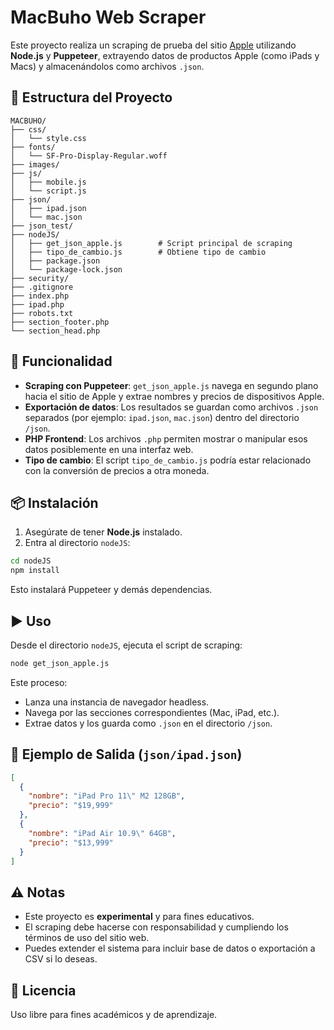 # MacBuho Web Scraper

Este proyecto realiza un scraping de prueba del sitio [Apple](https://www.apple.com/) utilizando **Node.js** y **Puppeteer**, extrayendo datos de productos Apple (como iPads y Macs) y almacenándolos como archivos `.json`.

## 📁 Estructura del Proyecto

```
MACBUHO/
├── css/
│   └── style.css
├── fonts/
│   └── SF-Pro-Display-Regular.woff
├── images/
├── js/
│   ├── mobile.js
│   └── script.js
├── json/
│   ├── ipad.json
│   └── mac.json
├── json_test/
├── nodeJS/
│   ├── get_json_apple.js        # Script principal de scraping
│   ├── tipo_de_cambio.js        # Obtiene tipo de cambio
│   ├── package.json
│   └── package-lock.json
├── security/
├── .gitignore
├── index.php
├── ipad.php
├── robots.txt
├── section_footer.php
└── section_head.php
```

## 🚀 Funcionalidad

- **Scraping con Puppeteer**: `get_json_apple.js` navega en segundo plano hacia el sitio de Apple y extrae nombres y precios de dispositivos Apple.
- **Exportación de datos**: Los resultados se guardan como archivos `.json` separados (por ejemplo: `ipad.json`, `mac.json`) dentro del directorio `/json`.
- **PHP Frontend**: Los archivos `.php` permiten mostrar o manipular esos datos posiblemente en una interfaz web.
- **Tipo de cambio**: El script `tipo_de_cambio.js` podría estar relacionado con la conversión de precios a otra moneda.

## 📦 Instalación

1. Asegúrate de tener **Node.js** instalado.
2. Entra al directorio `nodeJS`:

```bash
cd nodeJS
npm install
```

Esto instalará Puppeteer y demás dependencias.

## ▶️ Uso

Desde el directorio `nodeJS`, ejecuta el script de scraping:

```bash
node get_json_apple.js
```

Este proceso:

- Lanza una instancia de navegador headless.
- Navega por las secciones correspondientes (Mac, iPad, etc.).
- Extrae datos y los guarda como `.json` en el directorio `/json`.

## 🧪 Ejemplo de Salida (`json/ipad.json`)

```json
[
  {
    "nombre": "iPad Pro 11\" M2 128GB",
    "precio": "$19,999"
  },
  {
    "nombre": "iPad Air 10.9\" 64GB",
    "precio": "$13,999"
  }
]
```

## ⚠️ Notas

- Este proyecto es **experimental** y para fines educativos.
- El scraping debe hacerse con responsabilidad y cumpliendo los términos de uso del sitio web.
- Puedes extender el sistema para incluir base de datos o exportación a CSV si lo deseas.

## 📄 Licencia

Uso libre para fines académicos y de aprendizaje.
